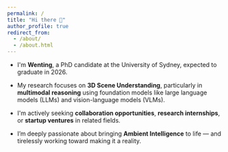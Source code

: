 ```yaml
---
permalink: /
title: "Hi there 👋"
author_profile: true
redirect_from: 
  - /about/
  - /about.html
---
```


- I'm **Wenting**, a PhD candidate at the University of Sydney, expected to graduate in 2026.

- My research focuses on **3D Scene Understanding**, particularly in **multimodal reasoning** using foundation models like large language models (LLMs) and vision-language models (VLMs).

- I'm actively seeking **collaboration opportunities**, **research internships**, or **startup ventures** in related fields.

- I’m deeply passionate about bringing **Ambient Intelligence** to life — and tirelessly working toward making it a reality.
